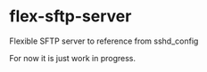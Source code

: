 # flex-sftp-server
Flexible SFTP server to reference from sshd_config

For now it is just work in progress.
